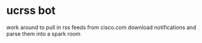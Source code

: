 # ucrss bot

work around to pull in rss feeds from cisco.com download notifications and parse them into a spark room
